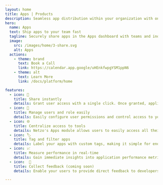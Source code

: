 ```yaml
---
layout: home
title: Apps | Products
description: Seamless app distribution within your organization with one-click, secure sharing and user management.
hero:
  name: Apps
  text: Ship apps to your team fast
  tagline: Securely share apps in the Apps dashboard with teams and individuals in one-click.
  image:
    src: /images/home/3-share.svg
    alt: Apps
  actions:
    - theme: brand
      text: Book a Call
      link: https://calendar.app.google/uHEnkfwpgYSM1ppN6
    - theme: alt
      text: Learn More
      link: /docs/platform/home

features:
  - icon: 🚀
    title: Share instantly
    details: Grant user access with a single click. Once granted, applications appear instantly on users' dashboards in the form of tiles.
  - icon: 🔑
    title: Manage users and role easily
    details: Easily configure user permissions and control access to your applications with precision.
  - icon: 🌐
    title: Centralize access to tools
    details: Netzo's Apps module allows users to easily access all their authorized applications from a single dashboard.
  - icon: 🏷️
    title: Tag and filter apps
    details: Label your apps with custom tags, making it simple for end users to filter applications in the Apps module based on their tags.
  - icon: 📈
    title: Measure performance in real-time
    details: Gain immediate insights into application performance metrics, allowing you to analyze data quickly and make improvements fast.
  - icon:  📢
    title: Collect feedback (coming soon)
    details: Enable your users to provide direct feedback to developers and managers right from the Apps dashboard, contributing to app improvement and faster iteration cycles.

---
```


<script setup>
import BannerCta from '@theme/components/banners/BannerCta.vue'
import Footer from '@theme/components/Footer.vue'
import locale from '@theme/../../locales/en'
</script>

<section class="mt-32">
  <BannerCta v-bind="locale.home.sectionBannerCta" />

  <!-- <NewsLetter /> -->

  <Footer v-bind="locale.footer" />
</section>


